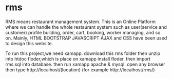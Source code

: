 # rms
RMS means restaurant management system. This is an Online Platform where we can handle the whole restaurant system such as user(service and customer) profile building, order, cart, booking, worker managing, and so on. Mainly, HTML BOOTSTRAP JAVASCRIPT AJAX and CSS have been used to design this website.


To run this project,we need xamapp.
download this rms folder then unzip into htdoc floder,which is place on xamapp install floder.
then import rms.sql into database.
then run xamapp apache & mysql.
open any browser then type http://localhost/(location) (for example http://localhost/rms/)
